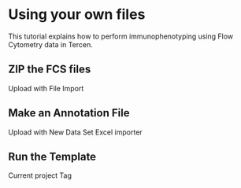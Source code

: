 # Using your own files

This tutorial explains how to perform immunophenotyping using Flow Cytometry data in Tercen.

## ZIP the FCS files

Upload with File Import

## Make an Annotation File

Upload with New Data Set
Excel importer

## Run the Template

Current project Tag
